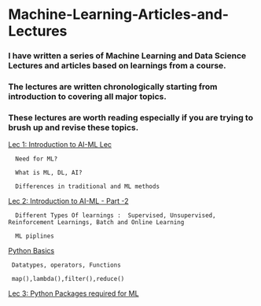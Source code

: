 # Machine-Learning-Articles-and-Lectures
### I have written a series of Machine Learning and Data Science Lectures and articles based on learnings from a course.
### The lectures are written chronologically starting from introduction to covering all major topics.
### These lectures are worth reading especially if you are trying to brush up and revise these topics.

[Lec 1: Introduction to AI-ML Lec](https://github.com/vaishnavipatil29/Machine-Learning-Articles-and-Lectures/blob/master/Day%201-%20Intro%20to%20AI-ML.pdf)
      
      Need for ML?
      
      What is ML, DL, AI?
      
      Differences in traditional and ML methods
[Lec 2: Introduction to AI-ML - Part -2](https://github.com/vaishnavipatil29/Machine-Learning-Articles-and-Lectures/blob/master/Lec%20-2-Intro%20to%20AI-ML%20Part%202.pdf)

      Different Types Of learnings :  Supervised, Unsupervised, Reinforcement Learnings, Batch and Online Learning
     
      ML piplines

[Python Basics](https://github.com/vaishnavipatil29/Machine-Learning-Articles-and-Lectures/blob/master/Lec%20-3-%20Python%20Basics.ipynb)

     Datatypes, operators, Functions
    
     map(),lambda(),filter(),reduce()

[Lec 3: Python Packages required for ML](https://github.com/vaishnavipatil29/Machine-Learning-Articles-and-Lectures/blob/master/Lec%20-4%20-Python%20Packages.pdf)

     
    
    
